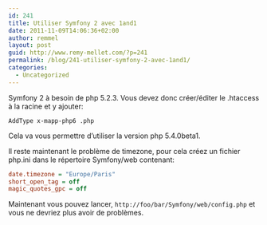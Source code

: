 ```yaml
---
id: 241
title: Utiliser Symfony 2 avec 1and1
date: 2011-11-09T14:06:36+02:00
author: remmel
layout: post
guid: http://www.remy-mellet.com/?p=241
permalink: /blog/241-utiliser-symfony-2-avec-1and1/
categories:
  - Uncategorized
---
```

Symfony 2 à besoin de php 5.2.3. Vous devez donc créer/éditer le .htaccess à la racine et y ajouter:  
  
`AddType x-mapp-php6 .php`  
  
Cela va vous permettre d&#8217;utiliser la version php 5.4.0beta1.  
  
Il reste maintenant le problème de timezone, pour cela créez un fichier php.ini dans le répertoire Symfony/web contenant:  
  
```ini
date.timezone = "Europe/Paris"
short_open_tag = off
magic_quotes_gpc = off
```
  
Maintenant vous pouvez lancer, `http://foo/bar/Symfony/web/config.php` et vous ne devriez plus avoir de problèmes.